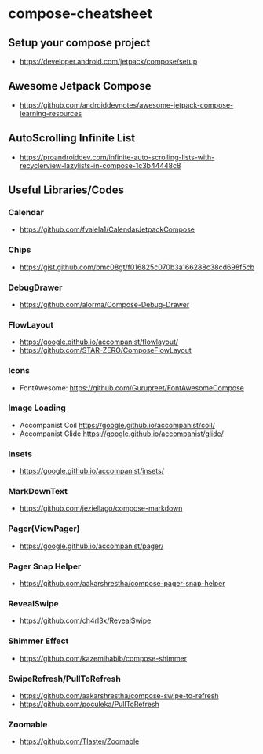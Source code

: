 # compose-cheatsheet

## Setup your compose project
- https://developer.android.com/jetpack/compose/setup

## Awesome Jetpack Compose
- https://github.com/androiddevnotes/awesome-jetpack-compose-learning-resources

## AutoScrolling Infinite List
- https://proandroiddev.com/infinite-auto-scrolling-lists-with-recyclerview-lazylists-in-compose-1c3b44448c8

## Useful Libraries/Codes

### Calendar
- https://github.com/fvalela1/CalendarJetpackCompose

### Chips
- https://gist.github.com/bmc08gt/f016825c070b3a166288c38cd698f5cb

### DebugDrawer
- https://github.com/alorma/Compose-Debug-Drawer

### FlowLayout
- https://google.github.io/accompanist/flowlayout/
- https://github.com/STAR-ZERO/ComposeFlowLayout

### Icons
- FontAwesome: https://github.com/Gurupreet/FontAwesomeCompose

### Image Loading
- Accompanist Coil https://google.github.io/accompanist/coil/
- Accompanist Glide https://google.github.io/accompanist/glide/

### Insets
- https://google.github.io/accompanist/insets/

### MarkDownText
- https://github.com/jeziellago/compose-markdown

### Pager(ViewPager)
- https://google.github.io/accompanist/pager/

### Pager Snap Helper
- https://github.com/aakarshrestha/compose-pager-snap-helper

### RevealSwipe
- https://github.com/ch4rl3x/RevealSwipe

### Shimmer Effect
- https://github.com/kazemihabib/compose-shimmer

### SwipeRefresh/PullToRefresh 
- https://github.com/aakarshrestha/compose-swipe-to-refresh
- https://github.com/poculeka/PullToRefresh

### Zoomable
- https://github.com/Tlaster/Zoomable

